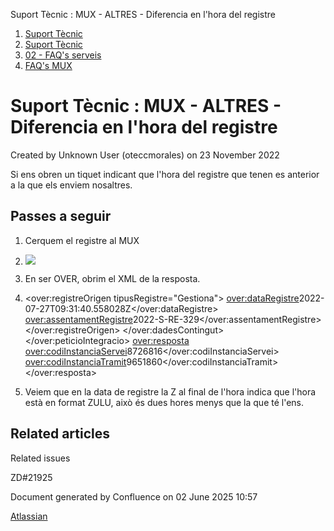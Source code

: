 Suport Tècnic : MUX - ALTRES - Diferencia en l'hora del registre  

1.  [Suport Tècnic](index.md)
2.  [Suport Tècnic](13893782.md)
3.  [02 - FAQ's serveis](26313393.md)
4.  [FAQ's MUX](28705591.md)

Suport Tècnic : MUX - ALTRES - Diferencia en l'hora del registre
================================================================

Created by Unknown User (oteccmorales) on 23 November 2022

Si ens obren un tiquet indicant que l'hora del registre que tenen es anterior a la que els enviem nosaltres.

Passes a seguir
---------------

  

1.  Cerquem el registre al MUX  
      
    
2.  ![](https://aoccat.zendesk.com/attachments/token/kBRDBuQmwtMEyt7vccn9TKF13/?name=image.png)
3.  En ser OVER, obrim el XML de la resposta. 
4.  <over:registreOrigen tipusRegistre="Gestiona">
                                                <over:dataRegistre>2022-07-27T09:31:40.558028Z</over:dataRegistre>
                                                <over:assentamentRegistre>2022-S-RE-329</over:assentamentRegistre>
                                            </over:registreOrigen>
                                        </over:dadesContingut>
                                    </over:peticioIntegracio>
                                    <over:resposta>
                                        <over:codiInstanciaServei>8726816</over:codiInstanciaServei>
                                        <over:codiInstanciaTramit>9651860</over:codiInstanciaTramit>
                                    </over:resposta>
    
5.  Veiem que en la data de registre la Z al final de l'hora indica que l'hora està en format ZULU, això és dues hores menys que la que té l'ens.  
      
    

  

Related articles
----------------

  

Related issues

ZD#21925

Document generated by Confluence on 02 June 2025 10:57

[Atlassian](http://www.atlassian.com/)